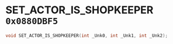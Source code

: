 # SET_ACTOR_IS_SHOPKEEPER `0x0880DBF5`

```cpp
void SET_ACTOR_IS_SHOPKEEPER(int _Unk0, int _Unk1, int _Unk2);
```